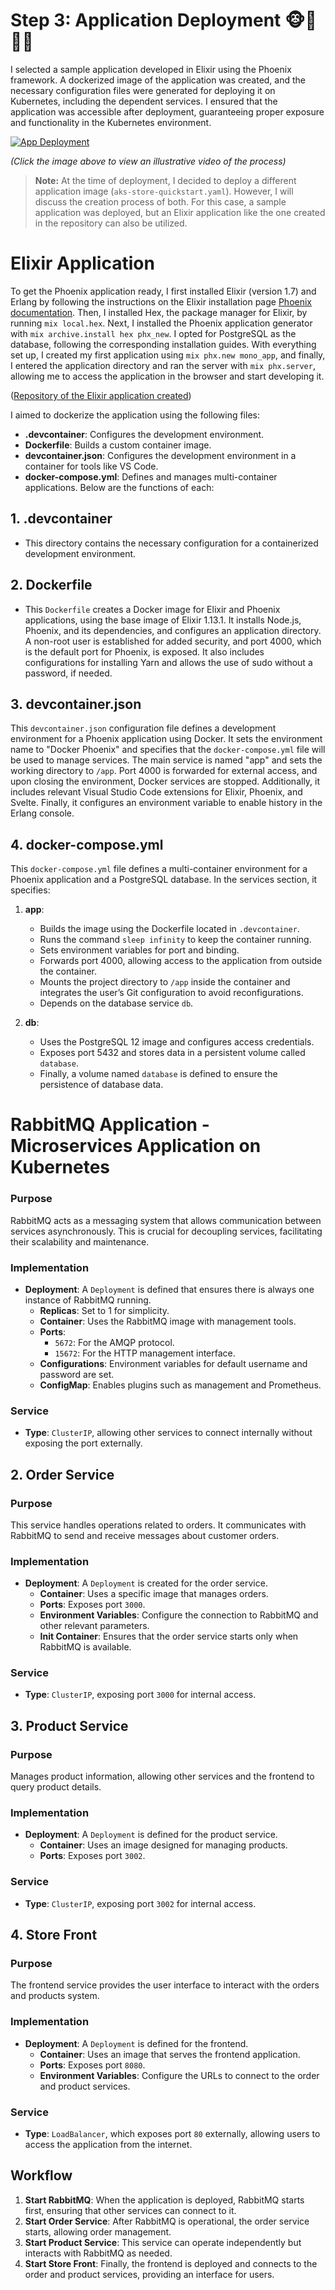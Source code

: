 # Step 3: Application Deployment 🐵🙊🙉🙈

I selected a sample application developed in Elixir using the Phoenix framework. A dockerized image of the application was created, and the necessary configuration files were generated for deploying it on Kubernetes, including the dependent services. I ensured that the application was accessible after deployment, guaranteeing proper exposure and functionality in the Kubernetes environment.

[![App Deployment](./media/appdespl.png)](https://youtu.be/hQEI9WRtkIU)

*(Click the image above to view an illustrative video of the process)*

> **Note:** At the time of deployment, I decided to deploy a different application image (`aks-store-quickstart.yaml`). However, I will discuss the creation process of both. For this case, a sample application was deployed, but an Elixir application like the one created in the repository can also be utilized.

# Elixir Application 

To get the Phoenix application ready, I first installed Elixir (version 1.7) and Erlang by following the instructions on the Elixir installation page [Phoenix documentation](https://hexdocs.pm/phoenix/installation.html). Then, I installed Hex, the package manager for Elixir, by running `mix local.hex`. Next, I installed the Phoenix application generator with `mix archive.install hex phx_new`. I opted for PostgreSQL as the database, following the corresponding installation guides. With everything set up, I created my first application using `mix phx.new mono_app`, and finally, I entered the application directory and ran the server with `mix phx.server`, allowing me to access the application in the browser and start developing it.

([Repository of the Elixir application created](https://github.com/Marcelasabogue/AplicacionElixir))

I aimed to dockerize the application using the following files:
 - **.devcontainer**: Configures the development environment.
 - **Dockerfile**: Builds a custom container image.
 - **devcontainer.json**: Configures the development environment in a container for tools like VS Code.
 - **docker-compose.yml**: Defines and manages multi-container applications. Below are the functions of each:

## 1. **.devcontainer**

- This directory contains the necessary configuration for a containerized development environment.

## 2. **Dockerfile**

- This `Dockerfile` creates a Docker image for Elixir and Phoenix applications, using the base image of Elixir 1.13.1. It installs Node.js, Phoenix, and its dependencies, and configures an application directory. A non-root user is established for added security, and port 4000, which is the default port for Phoenix, is exposed. It also includes configurations for installing Yarn and allows the use of sudo without a password, if needed.

## 3. **devcontainer.json**
This `devcontainer.json` configuration file defines a development environment for a Phoenix application using Docker. It sets the environment name to "Docker Phoenix" and specifies that the `docker-compose.yml` file will be used to manage services. The main service is named "app" and sets the working directory to `/app`. Port 4000 is forwarded for external access, and upon closing the environment, Docker services are stopped. Additionally, it includes relevant Visual Studio Code extensions for Elixir, Phoenix, and Svelte. Finally, it configures an environment variable to enable history in the Erlang console.

## 4. **docker-compose.yml**
This `docker-compose.yml` file defines a multi-container environment for a Phoenix application and a PostgreSQL database. In the services section, it specifies:

1. **app**:
   - Builds the image using the Dockerfile located in `.devcontainer`.
   - Runs the command `sleep infinity` to keep the container running.
   - Sets environment variables for port and binding.
   - Forwards port 4000, allowing access to the application from outside the container.
   - Mounts the project directory to `/app` inside the container and integrates the user’s Git configuration to avoid reconfigurations.
   - Depends on the database service `db`.

2. **db**:
   - Uses the PostgreSQL 12 image and configures access credentials.
   - Exposes port 5432 and stores data in a persistent volume called `database`.
   - Finally, a volume named `database` is defined to ensure the persistence of database data.

# RabbitMQ Application - Microservices Application on Kubernetes

### Purpose
RabbitMQ acts as a messaging system that allows communication between services asynchronously. This is crucial for decoupling services, facilitating their scalability and maintenance.

### Implementation
- **Deployment**: A `Deployment` is defined that ensures there is always one instance of RabbitMQ running.
  - **Replicas**: Set to 1 for simplicity.
  - **Container**: Uses the RabbitMQ image with management tools.
  - **Ports**:
    - `5672`: For the AMQP protocol.
    - `15672`: For the HTTP management interface.
  - **Configurations**: Environment variables for default username and password are set.
  - **ConfigMap**: Enables plugins such as management and Prometheus.

### Service
- **Type**: `ClusterIP`, allowing other services to connect internally without exposing the port externally.

## 2. Order Service

### Purpose
This service handles operations related to orders. It communicates with RabbitMQ to send and receive messages about customer orders.

### Implementation
- **Deployment**: A `Deployment` is created for the order service.
  - **Container**: Uses a specific image that manages orders.
  - **Ports**: Exposes port `3000`.
  - **Environment Variables**: Configure the connection to RabbitMQ and other relevant parameters.
  - **Init Container**: Ensures that the order service starts only when RabbitMQ is available.

### Service
- **Type**: `ClusterIP`, exposing port `3000` for internal access.

## 3. Product Service

### Purpose
Manages product information, allowing other services and the frontend to query product details.

### Implementation
- **Deployment**: A `Deployment` is defined for the product service.
  - **Container**: Uses an image designed for managing products.
  - **Ports**: Exposes port `3002`.

### Service
- **Type**: `ClusterIP`, exposing port `3002` for internal access.

## 4. Store Front

### Purpose
The frontend service provides the user interface to interact with the orders and products system.

### Implementation
- **Deployment**: A `Deployment` is defined for the frontend.
  - **Container**: Uses an image that serves the frontend application.
  - **Ports**: Exposes port `8080`.
  - **Environment Variables**: Configure the URLs to connect to the order and product services.

### Service
- **Type**: `LoadBalancer`, which exposes port `80` externally, allowing users to access the application from the internet.

## Workflow

1. **Start RabbitMQ**: When the application is deployed, RabbitMQ starts first, ensuring that other services can connect to it.
2. **Start Order Service**: After RabbitMQ is operational, the order service starts, allowing order management.
3. **Start Product Service**: This service can operate independently but interacts with RabbitMQ as needed.
4. **Start Store Front**: Finally, the frontend is deployed and connects to the order and product services, providing an interface for users.


